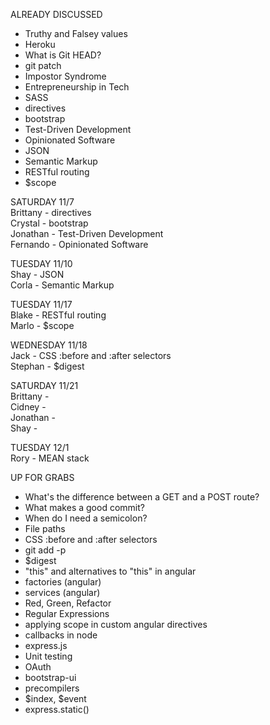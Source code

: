 ALREADY DISCUSSED
- Truthy and Falsey values
- Heroku
- What is Git HEAD?
- git patch
- Impostor Syndrome
- Entrepreneurship in Tech
- SASS
- directives
- bootstrap
- Test-Driven Development
- Opinionated Software
- JSON
- Semantic Markup
- RESTful routing
- $scope

SATURDAY 11/7  
Brittany - directives  
Crystal - bootstrap  
Jonathan - Test-Driven Development  
Fernando - Opinionated Software

TUESDAY 11/10  
Shay - JSON  
Corla - Semantic Markup

TUESDAY 11/17  
Blake - RESTful routing  
Marlo - $scope

WEDNESDAY 11/18  
Jack - CSS :before and :after selectors  
Stephan - $digest

SATURDAY 11/21  
Brittany -   
Cidney -   
Jonathan -   
Shay - 

TUESDAY 12/1  
Rory - MEAN stack

UP FOR GRABS
- What's the difference between a GET and a POST route?
- What makes a good commit?
- When do I need a semicolon?
- File paths
- CSS :before and :after selectors
- git add -p
- $digest
- "this" and alternatives to "this" in angular
- factories (angular)
- services (angular)
- Red, Green, Refactor
- Regular Expressions
- applying scope in custom angular directives
- callbacks in node
- express.js
- Unit testing
- OAuth
- bootstrap-ui
- precompilers
- $index, $event
- express.static()
